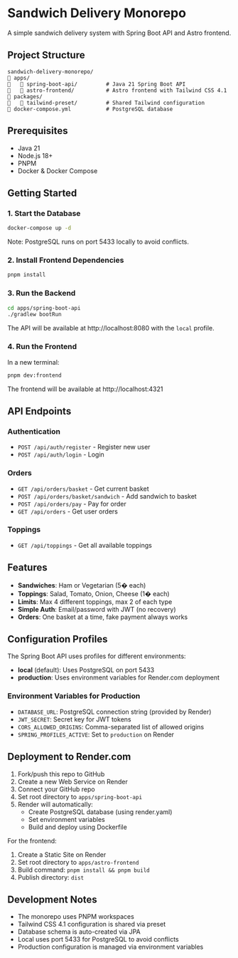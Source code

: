# Sandwich Delivery Monorepo

A simple sandwich delivery system with Spring Boot API and Astro frontend.

## Project Structure

```
sandwich-delivery-monorepo/
   apps/
      spring-boot-api/         # Java 21 Spring Boot API
      astro-frontend/          # Astro frontend with Tailwind CSS 4.1
   packages/
      tailwind-preset/         # Shared Tailwind configuration
   docker-compose.yml           # PostgreSQL database
```

## Prerequisites

- Java 21
- Node.js 18+
- PNPM
- Docker & Docker Compose

## Getting Started

### 1. Start the Database

```bash
docker-compose up -d
```

Note: PostgreSQL runs on port 5433 locally to avoid conflicts.

### 2. Install Frontend Dependencies

```bash
pnpm install
```

### 3. Run the Backend

```bash
cd apps/spring-boot-api
./gradlew bootRun
```

The API will be available at http://localhost:8080 with the `local` profile.

### 4. Run the Frontend

In a new terminal:

```bash
pnpm dev:frontend
```

The frontend will be available at http://localhost:4321

## API Endpoints

### Authentication
- `POST /api/auth/register` - Register new user
- `POST /api/auth/login` - Login

### Orders
- `GET /api/orders/basket` - Get current basket
- `POST /api/orders/basket/sandwich` - Add sandwich to basket
- `POST /api/orders/pay` - Pay for order
- `GET /api/orders` - Get user orders

### Toppings
- `GET /api/toppings` - Get all available toppings

## Features

- **Sandwiches**: Ham or Vegetarian (5� each)
- **Toppings**: Salad, Tomato, Onion, Cheese (1� each)
- **Limits**: Max 4 different toppings, max 2 of each type
- **Simple Auth**: Email/password with JWT (no recovery)
- **Orders**: One basket at a time, fake payment always works

## Configuration Profiles

The Spring Boot API uses profiles for different environments:

- **local** (default): Uses PostgreSQL on port 5433
- **production**: Uses environment variables for Render.com deployment

### Environment Variables for Production

- `DATABASE_URL`: PostgreSQL connection string (provided by Render)
- `JWT_SECRET`: Secret key for JWT tokens
- `CORS_ALLOWED_ORIGINS`: Comma-separated list of allowed origins
- `SPRING_PROFILES_ACTIVE`: Set to `production` on Render

## Deployment to Render.com

1. Fork/push this repo to GitHub
2. Create a new Web Service on Render
3. Connect your GitHub repo
4. Set root directory to `apps/spring-boot-api`
5. Render will automatically:
   - Create PostgreSQL database (using render.yaml)
   - Set environment variables
   - Build and deploy using Dockerfile

For the frontend:
1. Create a Static Site on Render
2. Set root directory to `apps/astro-frontend`
3. Build command: `pnpm install && pnpm build`
4. Publish directory: `dist`

## Development Notes

- The monorepo uses PNPM workspaces
- Tailwind CSS 4.1 configuration is shared via preset
- Database schema is auto-created via JPA
- Local uses port 5433 for PostgreSQL to avoid conflicts
- Production configuration is managed via environment variables